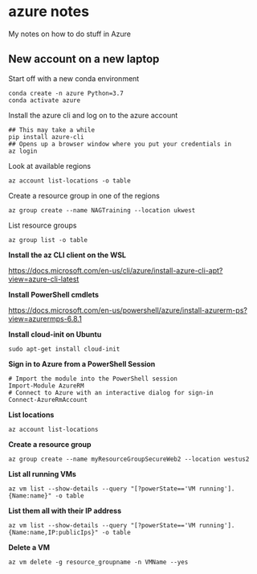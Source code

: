 # azure notes
My notes on how to do stuff in Azure

## New account on a new laptop

Start off with a new conda environment
```
conda create -n azure Python=3.7
conda activate azure
```
Install the azure cli and log on to the azure account
```
## This may take a while
pip install azure-cli
## Opens up a browser window where you put your credentials in
az login 
```

Look at available regions
```
az account list-locations -o table
```

Create a resource group in one of the regions
```
az group create --name NAGTraining --location ukwest
```

List resource groups
```
az group list -o table
```

**Install the az CLI client on the WSL**

https://docs.microsoft.com/en-us/cli/azure/install-azure-cli-apt?view=azure-cli-latest

**Install PowerShell cmdlets**

https://docs.microsoft.com/en-us/powershell/azure/install-azurerm-ps?view=azurermps-6.8.1

**Install cloud-init on Ubuntu**
```
sudo apt-get install cloud-init
```

**Sign in to Azure from a PowerShell Session**
```
# Import the module into the PowerShell session
Import-Module AzureRM
# Connect to Azure with an interactive dialog for sign-in
Connect-AzureRmAccount
```

**List locations**
```
az account list-locations
```

**Create a resource group**
```
az group create --name myResourceGroupSecureWeb2 --location westus2
```

**List all running VMs**
```
az vm list --show-details --query "[?powerState=='VM running'].{Name:name}" -o table
```

**List them all with their IP address**
```
az vm list --show-details --query "[?powerState=='VM running'].{Name:name,IP:publicIps}" -o table
```

**Delete a VM**
```
az vm delete -g resource_groupname -n VMName --yes
```
